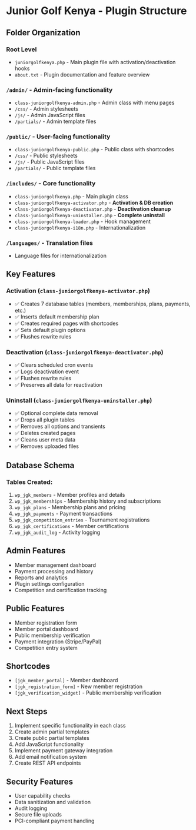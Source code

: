 # Junior Golf Kenya - Plugin Structure

## Folder Organization

### Root Level
- `juniorgolfkenya.php` - Main plugin file with activation/deactivation hooks
- `about.txt` - Plugin documentation and feature overview

### `/admin/` - Admin-facing functionality
- `class-juniorgolfkenya-admin.php` - Admin class with menu pages
- `/css/` - Admin stylesheets
- `/js/` - Admin JavaScript files
- `/partials/` - Admin template files

### `/public/` - User-facing functionality
- `class-juniorgolfkenya-public.php` - Public class with shortcodes
- `/css/` - Public stylesheets
- `/js/` - Public JavaScript files
- `/partials/` - Public template files

### `/includes/` - Core functionality
- `class-juniorgolfkenya.php` - Main plugin class
- `class-juniorgolfkenya-activator.php` - **Activation & DB creation**
- `class-juniorgolfkenya-deactivator.php` - **Deactivation cleanup**
- `class-juniorgolfkenya-uninstaller.php` - **Complete uninstall**
- `class-juniorgolfkenya-loader.php` - Hook management
- `class-juniorgolfkenya-i18n.php` - Internationalization

### `/languages/` - Translation files
- Language files for internationalization

## Key Features

### Activation (`class-juniorgolfkenya-activator.php`)
- ✅ Creates 7 database tables (members, memberships, plans, payments, etc.)
- ✅ Inserts default membership plan
- ✅ Creates required pages with shortcodes
- ✅ Sets default plugin options
- ✅ Flushes rewrite rules

### Deactivation (`class-juniorgolfkenya-deactivator.php`)
- ✅ Clears scheduled cron events
- ✅ Logs deactivation event
- ✅ Flushes rewrite rules
- ✅ Preserves all data for reactivation

### Uninstall (`class-juniorgolfkenya-uninstaller.php`)
- ✅ Optional complete data removal
- ✅ Drops all plugin tables
- ✅ Removes all options and transients
- ✅ Deletes created pages
- ✅ Cleans user meta data
- ✅ Removes uploaded files

## Database Schema

### Tables Created:
1. `wp_jgk_members` - Member profiles and details
2. `wp_jgk_memberships` - Membership history and subscriptions
3. `wp_jgk_plans` - Membership plans and pricing
4. `wp_jgk_payments` - Payment transactions
5. `wp_jgk_competition_entries` - Tournament registrations
6. `wp_jgk_certifications` - Member certifications
7. `wp_jgk_audit_log` - Activity logging

## Admin Features
- Member management dashboard
- Payment processing and history
- Reports and analytics
- Plugin settings configuration
- Competition and certification tracking

## Public Features
- Member registration form
- Member portal dashboard
- Public membership verification
- Payment integration (Stripe/PayPal)
- Competition entry system

## Shortcodes
- `[jgk_member_portal]` - Member dashboard
- `[jgk_registration_form]` - New member registration
- `[jgk_verification_widget]` - Public membership verification

## Next Steps
1. Implement specific functionality in each class
2. Create admin partial templates
3. Create public partial templates
4. Add JavaScript functionality
5. Implement payment gateway integration
6. Add email notification system
7. Create REST API endpoints

## Security Features
- User capability checks
- Data sanitization and validation
- Audit logging
- Secure file uploads
- PCI-compliant payment handling